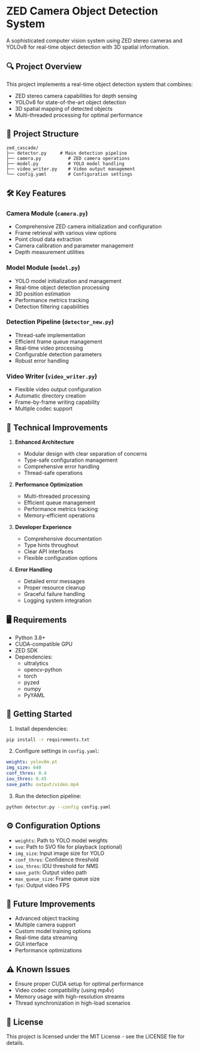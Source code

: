 # ZED Camera Object Detection System

A sophisticated computer vision system using ZED stereo cameras and YOLOv8 for real-time object detection with 3D spatial information.

## 🔍 Project Overview

This project implements a real-time object detection system that combines:
- ZED stereo camera capabilities for depth sensing
- YOLOv8 for state-of-the-art object detection
- 3D spatial mapping of detected objects
- Multi-threaded processing for optimal performance

## 📁 Project Structure

```
zed_cascade/
├── detector.py     # Main detection pipeline
├── camera.py          # ZED camera operations
├── model.py           # YOLO model handling
├── video_writer.py    # Video output management
└── config.yaml        # Configuration settings
```

## 🛠 Key Features

### Camera Module (`camera.py`)
- Comprehensive ZED camera initialization and configuration
- Frame retrieval with various view options
- Point cloud data extraction
- Camera calibration and parameter management
- Depth measurement utilities

### Model Module (`model.py`)
- YOLO model initialization and management
- Real-time object detection processing
- 3D position estimation
- Performance metrics tracking
- Detection filtering capabilities

### Detection Pipeline (`detector_new.py`)
- Thread-safe implementation
- Efficient frame queue management
- Real-time video processing
- Configurable detection parameters
- Robust error handling

### Video Writer (`video_writer.py`)
- Flexible video output configuration
- Automatic directory creation
- Frame-by-frame writing capability
- Multiple codec support

## 🔧 Technical Improvements

1. **Enhanced Architecture**
   - Modular design with clear separation of concerns
   - Type-safe configuration management
   - Comprehensive error handling
   - Thread-safe operations

2. **Performance Optimization**
   - Multi-threaded processing
   - Efficient queue management
   - Performance metrics tracking
   - Memory-efficient operations

3. **Developer Experience**
   - Comprehensive documentation
   - Type hints throughout
   - Clear API interfaces
   - Flexible configuration options

4. **Error Handling**
   - Detailed error messages
   - Proper resource cleanup
   - Graceful failure handling
   - Logging system integration

## 🖥 Requirements

- Python 3.8+
- CUDA-compatible GPU
- ZED SDK
- Dependencies:
  * ultralytics
  * opencv-python
  * torch
  * pyzed
  * numpy
  * PyYAML

## 🚀 Getting Started

1. Install dependencies:
```bash
pip install -r requirements.txt
```

2. Configure settings in `config.yaml`:
```yaml
weights: yolov8m.pt
img_size: 640
conf_thres: 0.4
iou_thres: 0.45
save_path: output/video.mp4
```

3. Run the detection pipeline:
```bash
python detector.py --config config.yaml
```

## ⚙️ Configuration Options

- `weights`: Path to YOLO model weights
- `svo`: Path to SVO file for playback (optional)
- `img_size`: Input image size for YOLO
- `conf_thres`: Confidence threshold
- `iou_thres`: IOU threshold for NMS
- `save_path`: Output video path
- `max_queue_size`: Frame queue size
- `fps`: Output video FPS

## 🎯 Future Improvements

- Advanced object tracking
- Multiple camera support
- Custom model training options
- Real-time data streaming
- GUI interface
- Performance optimizations

## ⚠️ Known Issues

- Ensure proper CUDA setup for optimal performance
- Video codec compatibility (using mp4v)
- Memory usage with high-resolution streams
- Thread synchronization in high-load scenarios

## 📝 License

This project is licensed under the MIT License - see the LICENSE file for details.
